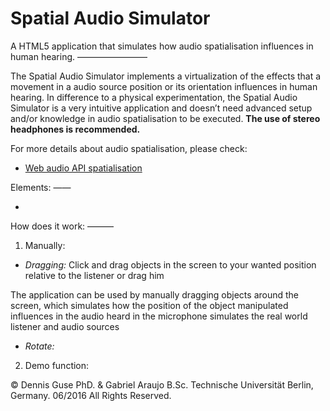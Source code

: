 Spatial Audio Simulator
=======================


A HTML5 application that simulates how audio spatialisation influences in human
hearing.
————————


The Spatial Audio Simulator implements a virtualization of the effects that a movement in a audio source position or its orientation influences in human hearing.
In difference to a physical experimentation, the Spatial Audio Simulator is a very intuitive application and doesn’t need advanced setup and/or knowledge in audio spatialisation to be executed. **The use of stereo headphones is recommended.**

For more details about audio spatialisation, please check: 

* [Web audio API spatialisation](https://developer.mozilla.org/en-US/docs/Web/API/Web_Audio_API/Web_audio_spatialization_basics "Title") 



Elements:
——

* 

How does it work:
———

1. Manually:

* *Dragging:* Click and drag objects in the screen to your wanted position relative to the listener or drag him  

The application can be used by manually dragging objects around the screen, which simulates how the position of the object manipulated influences in the audio heard in the microphone  simulates the real world listener and audio sources 

* *Rotate:* 

2. Demo function:

















© Dennis Guse PhD. & Gabriel Araujo B.Sc. Technische Universität Berlin, Germany. 06/2016 All Rights Reserved.